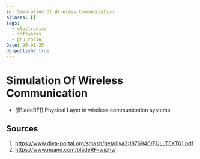 ```yaml
---
id: Simulation_Of_Wireless_Communication
aliases: []
tags:
  - electronics
  - softwares
  - gnu_radio
Date: 20-01-25
dg-publish: true
---
```

# Simulation Of Wireless Communication
- [[BladeRF]]
Physical Layer in wireless communication systems

## Sources  
1. https://www.diva-portal.org/smash/get/diva2:1876946/FULLTEXT01.pdf
2. https://www.nuand.com/bladeRF-wiphy/